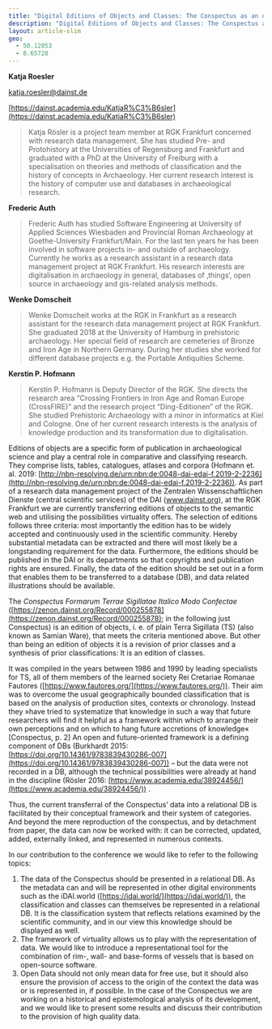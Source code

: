 ```yaml
---
title: "Digital Editions of Objects and Classes: The Conspectus as an online system of relations and references"
description: "Digital Editions of Objects and Classes: The Conspectus as an online system of relations and references"
layout: article-slim
geo:
  - 50.12053
  - 8.65728
---
```


**Katja Roesler**

[katja.roesler@dainst.de](mailto:katja.roesler@dainst.de)

[https://dainst.academia.edu/KatjaR%C3%B6sler](https://dainst.academia.edu/KatjaR%C3%B6sler)

> Katja Rösler is a project team member at RGK Frankfurt concerned with research data management. She has studied Pre- and Protohistory at the Universities of Regensburg and Frankfurt and graduated with a PhD at the University of Freiburg with a specialisation on theories and methods of classification and the history of concepts in Archaeology. Her current research interest is the history of computer use and databases in archaeological research.

**Frederic Auth**

> Frederic Auth has studied Software Engineering at University of Applied Sciences Wiesbaden and Provincial Roman Archaeology at Goethe-University Frankfurt/Main. For the last ten years he has been involved in software projects in- and outside of archaeology. Currently he works as a research assistant in a research data management project at RGK Frankfurt. His research interests are digitalisation in archaeology in general, databases of ‚things‘, open source in archaeology and gis-related analysis methods.

**Wenke Domscheit**

> Wenke Domscheit works at the RGK in Frankfurt as a research assistant for the research data management project at RGK Frankfurt. She graduated 2018 at the University of Hamburg in prehistoric archaeology. Her special field of research are cemeteries of Bronze and Iron Age in Northern Germany. During her studies she worked for different database projects e.g. the Portable Antiquities Scheme.

**Kerstin P. Hofmann**

> Kerstin P. Hofmann is Deputy Director of the RGK. She directs the research area “Crossing Frontiers in Iron Age and Roman Europe (CrossFIRE)” and the research project “Ding-Editionen” of the RGK. She studied Prehistoric Archaeology with a minor in informatics at Kiel and Cologne. One of her current research interests  is  the analysis of knowledge production and its transformation due to digitalisation.

Editions of objects are a specific form of publication in archaeological science and play a central role in comparative and classifying research. They comprise lists, tables, catalogues, atlases and corpora (Hofmann et. al. 2019: [http://nbn-resolving.de/urn:nbn:de:0048-dai-edai-f.2019-2-2236](http://nbn-resolving.de/urn:nbn:de:0048-dai-edai-f.2019-2-2236)). As part of a research data management project of the Zentralen Wissenschaftlichen Dienste (central scientific services) of the DAI (www.dainst.org), at the RGK Frankfurt we are currently transferring editions of objects to the semantic web and utilising the possibilities virtuality offers. The selection of editions follows three criteria: most importantly the edition has to be widely accepted and continuously used in the scientific community. Hereby substantial metadata can be extracted and there will most likely be a longstanding requirement for the data. Furthermore, the editions should be published in the DAI or its departments so that copyrights and publication rights are ensured. Finally, the data of the edition should be set out in a form that enables them to be transferred to a database (DB), and data related illustrations should be available.

The *Conspectus Formarum Terrae Sigillatae Italico Modo Confectae* ([https://zenon.dainst.org/Record/000255878](https://zenon.dainst.org/Record/000255878); in the following just Conspectus) is an edition of objects, i. e. of plain Terra Sigillata (TS) (also known as Samian Ware), that meets the criteria mentioned above. But other than being an edition of objects it is a revision of prior classes and a synthesis of prior classifications: It is an edition of classes.

It was compiled in the years between 1986 and 1990 by leading specialists for TS, all of them members of the learned society Rei Cretariae Romanae Fautores ([https://www.fautores.org/](https://www.fautores.org/)). Their aim was to overcome the usual geographically bounded classification that is based on the analysis of production sites, contexts or chronology. Instead they »have tried to systematize that knowledge in such a way that future researchers will find it helpful as a framework within which to arrange their own perceptions and on which to hang future accretions of knowledge« [Conspectus, p. 2] An open and future-oriented framework is a defining component of DBs (Burkhardt 2015: [https://doi.org/10.14361/9783839430286-007](https://doi.org/10.14361/9783839430286-007)) – but the data were not recorded in a DB, although the technical possibilities were already at hand in the discipline (Rösler 2016: [https://www.academia.edu/38924456/](https://www.academia.edu/38924456/)) .

Thus, the current transferral of the Conspectus’ data into a relational DB is facilitated by their conceptual framework and their system of categories. And beyond the mere reproduction of the conspectus, and by detachment from paper, the data can now be worked with: it can be corrected, updated, added, externally linked, and represented in numerous contexts. 

In our contribution to the conference we would like to refer to the following topics: 

1. The data of the Conspectus should be presented in a relational DB. As the metadata can and will be represented in other digital environments  such as the iDAI.world ([https://idai.world/](https://idai.world/)), the classification and classes can themselves be represented in a relational DB. It is the classification system that reflects relations examined by the scientific community, and in our view this knowledge should be displayed as well. 
2. The framework of virtuality allows us to play with the representation of data. We would like to introduce a representational tool for the combination of rim-, wall- and base-forms of vessels that is based on open-source software. 
3. Open Data should not only mean data for free use, but it should also ensure the provision of access to the origin of the context the data was or is represented in, if possible. In the case of the Conspectus we are working on a historical and epistemological analysis of its development, and we would like to present some results and discuss their contribution to the provision of high quality data.
